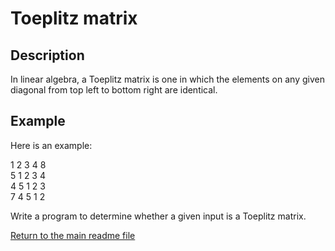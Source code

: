 # Toeplitz matrix

## Description
In linear algebra, a Toeplitz matrix is one in which the elements on any given diagonal from top left to bottom right are identical.

## Example
Here is an example:

1 2 3 4 8  
5 1 2 3 4  
4 5 1 2 3  
7 4 5 1 2
  
Write a program to determine whether a given input is a Toeplitz matrix.

[Return to the main readme file](../../../../../../../README.md)